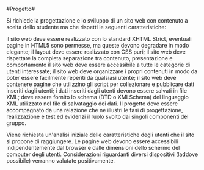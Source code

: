 #Progetto#

Si richiede la progettazione e lo sviluppo di un sito web con contenuto a scelta dello studente ma che rispetti le seguenti caratteristiche:

il sito web deve essere realizzato con lo standard XHTML Strict, eventuali pagine in HTML5 sono permesse, ma queste devono degradare in modo elegante;
il layout deve essere realizzato con CSS puri;
il sito web deve rispettare la completa separazione tra contenuto, presentazione e comportamento
il sito web deve essere accessibile a tutte le categorie di utenti interessate;
il sito web deve organizzare i propri contenuti in modo da poter essere facilmente reperiti da qualsiasi utente;
il sito web deve contenere pagine che utilizzino gli script per collezionare e pubblicare dati inseriti dagli utenti;
i dati inseriti dagli utenti devono essere salvati in file XML;
deve essere fornito lo schema (DTD o XMLSchema) del linguaggio XML utilizzato nel file di salvataggio dei dati.
Il progetto deve essere accompagnato da una relazione che ne illustri le fasi di progettazione, realizzazione e test ed evidenzi il ruolo svolto dai singoli componenti del gruppo.

Viene richiesta un'analisi iniziale delle caratteristiche degli utenti che il sito si propone di raggiungere. Le pagine web devono essere accessibili indipendentemente dal browser e dalle dimensioni dello schermo del computer degli utenti. Considerazioni riguardanti diversi dispositivi (laddove possibile) verranno valutate positivamente.
